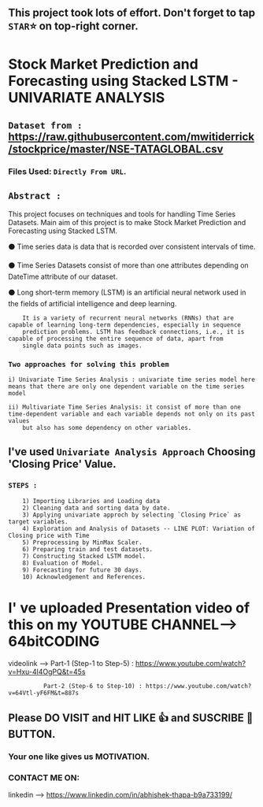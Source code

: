 ## This project took lots of effort. Don't forget to tap `STAR`⭐ on top-right corner.

# Stock Market Prediction and Forecasting using Stacked LSTM - UNIVARIATE ANALYSIS

## `Dataset from :` https://raw.githubusercontent.com/mwitiderrick/stockprice/master/NSE-TATAGLOBAL.csv

   ### Files Used: `Directly From URL`.
    
## `Abstract :`

This project focuses on techniques and tools for handling Time Series Datasets. Main aim of this project is to make Stock Market Prediction
and Forecasting using Stacked LSTM. 

⚫ Time series data is data that is recorded over consistent intervals of time. 

⚫ Time Series Datasets consist of more than one attributes depending on DateTime attribute of our dataset.

⚫ Long short-term memory (LSTM) is an artificial neural network used in the fields of artificial intelligence and deep learning.

        It is a variety of recurrent neural networks (RNNs) that are capable of learning long-term dependencies, especially in sequence
        prediction problems. LSTM has feedback connections, i.e., it is capable of processing the entire sequence of data, apart from 
        single data points such as images.

### `Two approaches for solving this problem`

    i) Univariate Time Series Analysis : univariate time series model here means that there are only one dependent variable on the time series model

    ii) Multivariate Time Series Analysis: it consist of more than one time-dependent variable and each variable depends not only on its past values
        but also has some dependency on other variables.

## I've used `Univariate Analysis Approach` Choosing 'Closing Price' Value.

### `STEPS : `

        1) Importing Libraries and Loading data
        2) Cleaning data and sorting data by date.
        3) Applying univariate approch by selecting `Closing Price` as target variables.
        4) Exploration and Analysis of Datasets -- LINE PLOT: Variation of Closing price with Time
        5) Preprocessing by MinMax Scaler.
        6) Preparing train and test datasets.
        7) Constructing Stacked LSTM model.
        8) Evaluation of Model.
        9) Forecasting for future 30 days.
        10) Acknowledgement and References.


# I' ve uploaded Presentation video of this on my YOUTUBE CHANNEL--> 64bitCODING

videolink --> Part-1 (Step-1 to Step-5) : https://www.youtube.com/watch?v=Hxu-4l4OgPQ&t=45s 

              Part-2 (Step-6 to Step-10) : https://www.youtube.com/watch?v=64Vtl-yF6FM&t=887s
              

## Please DO VISIT and HIT LIKE 👍 and SUSCRIBE 🔔 BUTTON.
### Your one like gives us MOTIVATION.

### CONTACT ME ON:

linkedin --> https://www.linkedin.com/in/abhishek-thapa-b9a733199/
